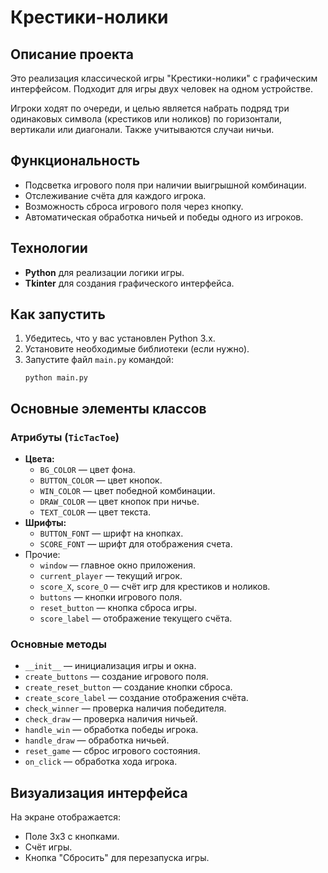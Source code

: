 # Крестики-нолики

## Описание проекта

Это реализация классической игры "Крестики-нолики" с графическим интерфейсом. Подходит для игры двух человек на одном
устройстве.

Игроки ходят по очереди, и целью является набрать подряд три одинаковых символа (крестиков или ноликов) по горизонтали,
вертикали или диагонали. Также учитываются случаи ничьи.

## Функциональность

- Подсветка игрового поля при наличии выигрышной комбинации.
- Отслеживание счёта для каждого игрока.
- Возможность сброса игрового поля через кнопку.
- Автоматическая обработка ничьей и победы одного из игроков.

## Технологии

- **Python** для реализации логики игры.
- **Tkinter** для создания графического интерфейса.

## Как запустить

1. Убедитесь, что у вас установлен Python 3.x.
2. Установите необходимые библиотеки (если нужно).
3. Запустите файл `main.py` командой:
   ```
   python main.py
   ```

## Основные элементы классов

### Атрибуты (`TicTacToe`)

- **Цвета:**
    - `BG_COLOR` — цвет фона.
    - `BUTTON_COLOR` — цвет кнопок.
    - `WIN_COLOR` — цвет победной комбинации.
    - `DRAW_COLOR` — цвет кнопок при ничье.
    - `TEXT_COLOR` — цвет текста.
- **Шрифты:**
    - `BUTTON_FONT` — шрифт на кнопках.
    - `SCORE_FONT` — шрифт для отображения счета.
- Прочие:
    - `window` — главное окно приложения.
    - `current_player` — текущий игрок.
    - `score_X`, `score_O` — счёт игр для крестиков и ноликов.
    - `buttons` — кнопки игрового поля.
    - `reset_button` — кнопка сброса игры.
    - `score_label` — отображение текущего счёта.

### Основные методы

- `__init__` — инициализация игры и окна.
- `create_buttons` — создание игрового поля.
- `create_reset_button` — создание кнопки сброса.
- `create_score_label` — создание отображения счёта.
- `check_winner` — проверка наличия победителя.
- `check_draw` — проверка наличия ничьей.
- `handle_win` — обработка победы игрока.
- `handle_draw` — обработка ничьей.
- `reset_game` — сброс игрового состояния.
- `on_click` — обработка хода игрока.

## Визуализация интерфейса

На экране отображается:

- Поле 3x3 с кнопками.
- Счёт игры.
- Кнопка "Сбросить" для перезапуска игры.
